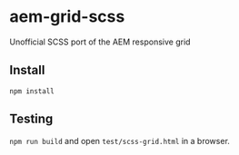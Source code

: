 # aem-grid-scss

Unofficial SCSS port of the AEM responsive grid

## Install

`npm install`

## Testing

`npm run build` and open `test/scss-grid.html` in a browser.